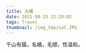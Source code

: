 ```yaml
---
title: 大橘
date: 2021-08-25 22:29:02
tags: Travel
thumbnail: /img_tmp/cat.JPG
---
```


千山有猫，名橘，毛顺，性温和。
